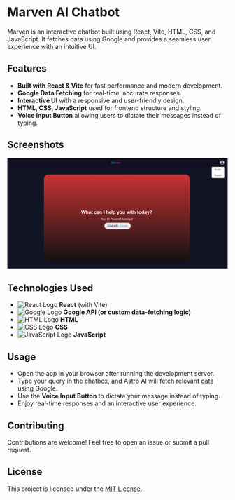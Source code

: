 # Marven AI Chatbot

Marven is an interactive chatbot built using React, Vite, HTML, CSS, and JavaScript. It fetches data using Google and provides a seamless user experience with an intuitive UI.

## Features

- **Built with React & Vite** for fast performance and modern development.
- **Google Data Fetching** for real-time, accurate responses.
- **Interactive UI** with a responsive and user-friendly design.
- **HTML, CSS, JavaScript** used for frontend structure and styling.
- **Voice Input Button** allowing users to dictate their messages instead of typing.

## Screenshots

![Marven Chatbot Screenshot](src/assets/screenshot.png)

## Technologies Used

- <img src="https://upload.wikimedia.org/wikipedia/commons/a/a7/React-icon.svg" alt="React Logo" width="30"/> **React** (with Vite)
- <img src="https://upload.wikimedia.org/wikipedia/commons/2/2f/Google_2015_logo.svg" alt="Google Logo" width="30"/> **Google API (or custom data-fetching logic)**
- <img src="https://upload.wikimedia.org/wikipedia/commons/6/61/HTML5_logo_and_wordmark.svg" alt="HTML Logo" width="30"/> **HTML**
- <img src="https://upload.wikimedia.org/wikipedia/commons/d/d5/CSS3_logo_and_wordmark.svg" alt="CSS Logo" width="30"/> **CSS**
- <img src="https://upload.wikimedia.org/wikipedia/commons/6/6a/JavaScript-logo.png" alt="JavaScript Logo" width="30"/> **JavaScript**


## Usage

- Open the app in your browser after running the development server.
- Type your query in the chatbox, and Astro AI will fetch relevant data using Google.
- Use the **Voice Input Button** to dictate your message instead of typing.
- Enjoy real-time responses and an interactive user experience.

## Contributing

Contributions are welcome! Feel free to open an issue or submit a pull request.

## License

This project is licensed under the [MIT License](MIT-LICENSE).
